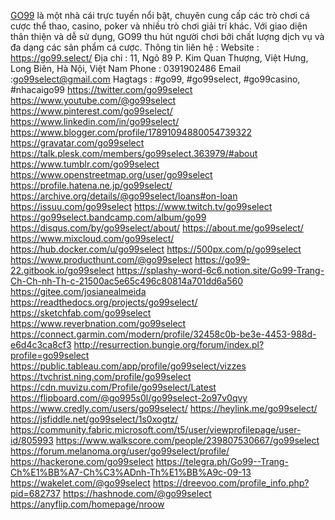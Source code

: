 <a href="https://go99.select/">GO99</a> là một nhà cái trực tuyến nổi bật, chuyên cung cấp các trò chơi cá cược thể thao, casino, poker và nhiều trò chơi giải trí khác. Với giao diện thân thiện và dễ sử dụng, GO99 thu hút người chơi bởi chất lượng dịch vụ và đa dạng các sản phẩm cá cược.
Thông tin liên hệ : 
Website :
<a href="https://go99.select/">https://go99.select/</a>
Địa chỉ : 11, Ngõ 89 P. Kim Quan Thượng, Việt Hưng, Long Biên, Hà Nội, Việt Nam
Phone : 0391902486
Email :go99select@gmail.com
Hagtags : #go99, #go99select, #go99casino, #nhacaigo99
<a href="https://twitter.com/go99select">https://twitter.com/go99select</a>
<a href="https://www.youtube.com/@go99select">https://www.youtube.com/@go99select</a>
<a href="https://www.pinterest.com/go99select/">https://www.pinterest.com/go99select/</a>
<a href="https://www.linkedin.com/in/go99select/">https://www.linkedin.com/in/go99select/</a>
<a href="https://www.blogger.com/profile/17891094880054739322">https://www.blogger.com/profile/17891094880054739322</a>
<a href="https://gravatar.com/go99select">https://gravatar.com/go99select</a>
<a href="https://talk.plesk.com/members/go99select.363979/#about">https://talk.plesk.com/members/go99select.363979/#about</a>
<a href="https://www.tumblr.com/go99select">https://www.tumblr.com/go99select</a>
<a href="https://www.openstreetmap.org/user/go99select">https://www.openstreetmap.org/user/go99select</a>
<a href="https://profile.hatena.ne.jp/go99select/">https://profile.hatena.ne.jp/go99select/</a>
<a href="https://archive.org/details/@go99select/loans#on-loan">https://archive.org/details/@go99select/loans#on-loan</a>
<a href="https://issuu.com/go99select">https://issuu.com/go99select</a>
<a href="https://www.twitch.tv/go99select">https://www.twitch.tv/go99select</a>
<a href="https://go99select.bandcamp.com/album/go99">https://go99select.bandcamp.com/album/go99</a>
<a href="https://disqus.com/by/go99select/about/">https://disqus.com/by/go99select/about/</a>
<a href="https://about.me/go99select/">https://about.me/go99select/</a>
<a href="https://www.mixcloud.com/go99select/">https://www.mixcloud.com/go99select/</a>
<a href="https://hub.docker.com/u/go99select">https://hub.docker.com/u/go99select</a>
<a href="https://500px.com/p/go99select">https://500px.com/p/go99select</a>
<a href="https://www.producthunt.com/@go99select">https://www.producthunt.com/@go99select</a>
<a href="https://go99-22.gitbook.io/go99select">https://go99-22.gitbook.io/go99select</a>
<a href="https://splashy-word-6c6.notion.site/Go99-Trang-Ch-Ch-nh-Th-c-21500ac5e65c496c80814a701dd6a560">https://splashy-word-6c6.notion.site/Go99-Trang-Ch-Ch-nh-Th-c-21500ac5e65c496c80814a701dd6a560</a>
<a href="https://gitee.com/josianealmeida">https://gitee.com/josianealmeida</a>
<a href="https://readthedocs.org/projects/go99select/">https://readthedocs.org/projects/go99select/</a>
<a href="https://sketchfab.com/go99select">https://sketchfab.com/go99select</a>
<a href="https://www.reverbnation.com/go99select">https://www.reverbnation.com/go99select</a>
<a href="https://connect.garmin.com/modern/profile/32458c0b-be3e-4453-988d-e6d4c3ca8cf3">https://connect.garmin.com/modern/profile/32458c0b-be3e-4453-988d-e6d4c3ca8cf3</a>
<a href="http://resurrection.bungie.org/forum/index.pl?profile=go99select">http://resurrection.bungie.org/forum/index.pl?profile=go99select</a>
<a href="https://public.tableau.com/app/profile/go99select/vizzes">https://public.tableau.com/app/profile/go99select/vizzes</a>
<a href="https://tvchrist.ning.com/profile/go99select">https://tvchrist.ning.com/profile/go99select</a>
<a href="https://cdn.muvizu.com/Profile/go99select/Latest">https://cdn.muvizu.com/Profile/go99select/Latest</a>
<a href="https://flipboard.com/@go995s0l/go99select-2o97v0qvy">https://flipboard.com/@go995s0l/go99select-2o97v0qvy</a>
<a href="https://www.credly.com/users/go99select/">https://www.credly.com/users/go99select/</a>
<a href="https://heylink.me/go99select/">https://heylink.me/go99select/</a>
<a href="https://jsfiddle.net/go99select/1s0xogtz/">https://jsfiddle.net/go99select/1s0xogtz/</a>
<a href="https://community.fabric.microsoft.com/t5/user/viewprofilepage/user-id/805993">https://community.fabric.microsoft.com/t5/user/viewprofilepage/user-id/805993</a>
<a href="https://www.walkscore.com/people/239807530667/go99select">https://www.walkscore.com/people/239807530667/go99select</a>
<a href="https://forum.melanoma.org/user/go99select/profile/">https://forum.melanoma.org/user/go99select/profile/</a>
<a href="https://hackerone.com/go99select">https://hackerone.com/go99select</a>
<a href="https://telegra.ph/Go99--Trang-Ch%E1%BB%A7-Ch%C3%ADnh-Th%E1%BB%A9c-09-13">https://telegra.ph/Go99--Trang-Ch%E1%BB%A7-Ch%C3%ADnh-Th%E1%BB%A9c-09-13</a>
<a href="https://wakelet.com/@go99select">https://wakelet.com/@go99select</a>
<a href="https://dreevoo.com/profile_info.php?pid=682737">https://dreevoo.com/profile_info.php?pid=682737</a>
<a href="https://hashnode.com/@go99select">https://hashnode.com/@go99select</a>
<a href="https://anyflip.com/homepage/nroow">https://anyflip.com/homepage/nroow</a>
